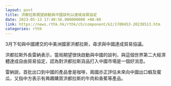 ```yaml
---
layout: post
title: 洪都拉斯期望啟動與中國談判以達成自貿協定
date: 2023-05-13 17:40:56.000000000 +08:00
link: https://news.rthk.hk/rthk/ch/component/k2/1700453-20230513.htm
categories: rthk
---
```


3月下旬與中國建交的中美洲國家洪都拉斯，尋求與中國達成貿易協議。

洪都拉斯外長雷納表示，當局期望很快啟動與中國的談判，與這個世界第二大經濟體達成自由貿易協定，認為對洪都拉斯貨品打入中國市場是一個好消息。

雷納說，首批出口到中國的產品會是咖啡，兩國亦正評估未來向中國出口蝦及蜜瓜，又指中方表示有興趣購買洪都拉斯的牛肉和香蕉等產品。

